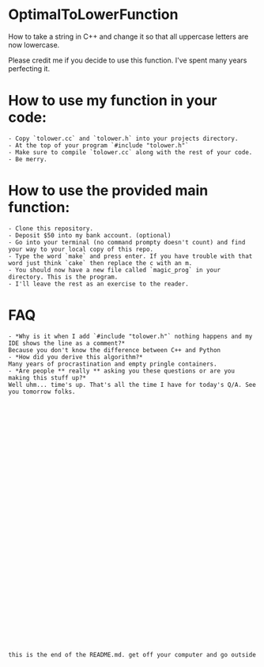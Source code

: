 # OptimalToLowerFunction
How to take a string in C++ and change it so that all uppercase letters are now lowercase.

Please credit me if you decide to use this function. I've spent many years perfecting it.

# How to use my function in your code:
    - Copy `tolower.cc` and `tolower.h` into your projects directory.
    - At the top of your program `#include "tolower.h"`
    - Make sure to compile `tolower.cc` along with the rest of your code.
    - Be merry.
  
# How to use the provided main function:
    - Clone this repository.
    - Deposit $50 into my bank account. (optional)
    - Go into your terminal (no command prompty doesn't count) and find your way to your local copy of this repo.
    - Type the word `make` and press enter. If you have trouble with that word just think `cake` then replace the c with an m.
    - You should now have a new file called `magic_prog` in your directory. This is the program.
    - I'll leave the rest as an exercise to the reader.

# FAQ
    - *Why is it when I add `#include "tolower.h"` nothing happens and my IDE shows the line as a comment?*
    Because you don't know the difference between C++ and Python
    - *How did you derive this algorithm?*
    Many years of procrastination and empty pringle containers.
    - *Are people ** really ** asking you these questions or are you making this stuff up?*
    Well uhm... time's up. That's all the time I have for today's Q/A. See you tomorrow folks.





































    this is the end of the README.md. get off your computer and go outside 
